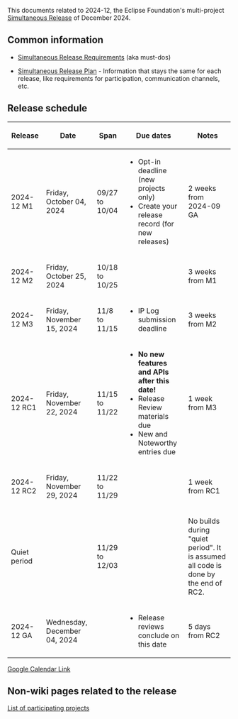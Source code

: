 This documents related to 2024-12, the Eclipse Foundation's
multi-project [Simultaneous Release](../Simultaneous_Release.md) of
December 2024.

## Common information

-   [Simultaneous Release
    Requirements](Simultaneous_Release_Requirements.md)
    (aka must-dos)

<!-- -->

-   [Simultaneous Release
    Plan](Simultaneous_Release_Plan.md) - Information
    that stays the same for each release, like requirements for
    participation, communication channels, etc.

## Release schedule

<table>
<thead>
<tr class="header">
<th><p>Release</p></th>
<th><p>Date</p></th>
<th><p>Span</p></th>
<th><p>Due dates</p></th>
<th><p>Notes</p></th>
</tr>
</thead>
<tbody>
<tr class="odd">
<td><p>2024-12 M1</p></td>
<td><p>Friday, October 04, 2024</p></td>
<td><p>09/27 to 10/04</p></td>
<td><ul>
<li>Opt-in deadline (new projects only)</li>
<li>Create your release record (for new releases)</li>
</ul></td>
<td><p>2 weeks from 2024-09 GA</p></td>
</tr>
<tr class="even">
<td><p>2024-12 M2</p></td>
<td><p>Friday, October 25, 2024</p></td>
<td><p>10/18 to 10/25</p></td>
<td></td>
<td><p>3 weeks from M1</p></td>
</tr>
<tr class="odd">
<td><p>2024-12 M3</p></td>
<td><p>Friday, November 15, 2024</p></td>
<td><p>11/8 to 11/15</p></td>
<td><ul>
<li>IP Log submission deadline</li>
</ul></td>
<td><p>3 weeks from M2</p></td>
</tr>
<tr class="even">
<td><p>2024-12 RC1</p></td>
<td><p>Friday, November 22, 2024</p></td>
<td><p>11/15 to 11/22</p></td>
<td><ul>
<li><strong>No new features and APIs after this date!</strong></li>
<li>Release Review materials due</li>
<li>New and Noteworthy entries due</li>
</ul></td>
<td><p>1 week from M3</p></td>
</tr>
<tr class="odd">
<td><p>2024-12 RC2</p></td>
<td><p>Friday, November 29, 2024</p></td>
<td><p>11/22 to 11/29</p></td>
<td></td>
<td><p>1 week from RC1</p></td>
</tr>
<tr class="even">
<td><p>Quiet period</p></td>
<td></td>
<td><p>11/29 to 12/03</p></td>
<td></td>
<td><p>No builds during "quiet period". It is assumed all code is done
by the end of RC2.</p></td>
</tr>
<tr class="odd">
<td><p>2024-12 GA</p></td>
<td><p>Wednesday, December 04, 2024</p></td>
<td></td>
<td><ul>
<li>Release reviews conclude on this date</li>
</ul></td>
<td><p>5 days from RC2</p></td>
</tr>
</tbody>
</table>

<!-- googlecalendar width="600" height="400" title="Planning Council Calendar">gchs7nm4nvpm837469ddj9tjlk@group.calendar.google.com&dates=20241201%2F20241231</googlecalendar -->
[Google Calendar Link](https://calendar.google.com/calendar/embed?src=gchs7nm4nvpm837469ddj9tjlk@group.calendar.google.com&dates=20241122%2F20241231&hl=en&mode=AGENDA)

## Non-wiki pages related to the release

[List of participating
projects](http://www.eclipse.org/projects/releases/releases.php?release=2024-12)

